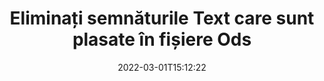 ---
############################# Static ############################
layout: "auto-gen-signature"
date: 2022-03-01T15:12:22
draft: false
operation: Delete
signaturetype: Text
fileformat: Ods
productName: .NET
lang: ro
productCode: net
otherformats: pdf doc docx docm dot dotm dotx odt ott rtf xls xlsx xlsm xlsb csv ods ots xltx xltm ppt pptx pps ppsx odp otp potx potm pptm ppsm
breadcrumb: Put Text signature on Ods for C#

############################# Head ############################
head_title: "Ștergeți semnăturile Text din fișierele Ods prin C#"
head_description: "Ștergerea anumitor semnături Text din documentele Ods semnate poate fi efectuată cu ușurință cu ajutorul unui cod scurt .NET."

############################# Header ############################
title: "Eliminați semnăturile Text care sunt plasate în fișiere Ods"
description: "Ștergeți diferite semnături Text din documentele Ods. Eliminarea semnăturilor Text necesită un cod simplu C#."
bg_image: "https://cms.admin.containerize.com/templates/aspose/App_Themes/V3/images/bg/header1.png"
bg_overlay: false
button:
    enable: true

############################# SubMenu ############################
submenu:
    enable: true

    left:
        img_alt: "GroupDocs.Signature for .NET"
        image: "https://cms.admin.containerize.com/templates/groupdocs/images/product-logos/90x90-noborder/groupdocs-signature-net.png"
        product: "GroupDocs.Signature"
        platform: ".NET"



############################# About ############################
about:
    enable: true
    title: "Obțineți informații despre funcțiile API-ului GroupDocs.Signature for .NET"
    content: |
        [GroupDocs.Signature for .NET](https://products.groupdocs.com/signature/net/) API oferă multe modalități de a vă procesa documentele folosind semnături electronice. Sunt disponibile semnături digitale precum texte, imagini, certificate digitale, coduri de bare, coduri QR, ștampile sau metadate. Clienții au posibilitatea de a adăuga, șterge, actualiza, verifica sau căuta semnături digitale în PDF-uri, documente MS Word, registre de lucru MS Excel, prezentări MS PowerPoint, fișiere Adobe Photoshop și diferite formate de imagine. Sunt oferite un număr mare de funcții și setări utile.
    

############################# Steps ############################
steps:
    enable: true
    title_left: "Cum să eliminați semnăturile Text din documentul dvs. Ods"
    content_left: |
        [GroupDocs.Signature for .NET](https://products.groupdocs.com/signature/net/) oferă o funcție utilă pentru ștergerea documentelor Ods de semnăturile Text cu câteva linii de cod.
        
        * În primul rând, instanțiază obiectul Signature care trece calea către documentul tău ca parametru de constructor.
        * Apoi, creați un obiect de semnătură adecvat și configurați identificatorul unic al acestuia.
        * {steps.content_left.step_3}
        * {steps.content_left.step_4}

    title_right: "Cerințe de sistem"
    content_right: |
        GroupDocs.Signature for .NET sunt acceptate pe toate platformele și sistemele de operare majore. Înainte de a executa codul de mai jos, vă rugăm să vă asigurați că aveți următoarele cerințe preliminare instalate pe sistemul dumneavoastră.

        * Sisteme de operare: Microsoft Windows, Linux, MacOS
        * Medii de dezvoltare: Microsoft Visual Studio, Xamarin, MonoDevelop
        * Frameworks: .NET Framework, .NET Standard, .NET Core, Mono
        * Descărcați cea mai recentă versiune a GroupDocs.Signature for .NET de la [Nuget](https://www.nuget.org/packages/groupdocs.signature)
         
    code: |
        ```csharp    
                
        // Set up input Ods file
        string filePath = "input.ods";

        // Instantiate Signature for input file
        using (GroupDocs.Signature.Signature signature = new GroupDocs.Signature.Signature(filePath))
        {
                // Id of signature which is supposed to be deleted
                // such Id may be obtained as result of search operation
                string id = "ff988ab1-7403-4c8d-8db7-f2a56b9f8530";

                // provide signature features to delete
                // set up particular signature id
                TextSignature signatureToDelete = new TextSignature(id);

                // delete signature
                bool deleteResult = signature.Delete(signatureToDelete);

                // process deletion result
                if (deleteResult)
                {
                    Console.WriteLine("Signature was deleted successfully!");
                }
        }
        ```

############################# Demos ############################
demos:
    enable: true
    title: "Semnează cu Text semnături Demo live"
    content: |
       Adăugați diverse semnături electronice în fișierul Ods chiar acum, vizitând site-ul web [GroupDocs.Signature App](https://products.groupdocs.app/signature/family).          

############################# More Formats ############################
more_formats:
    enable: true
    title: "Ștergeți-vă semnăturile Text cu C#"
    content: |
        "Ștergerea semnăturilor electronice care au fost adăugate la diferite formate de documente. Eliminați rapid semnăturile fără cod suplimentar."
    format: 
       
       
back_to_top:
    enable: true
---